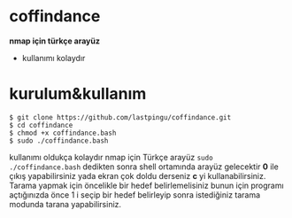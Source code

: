 # coffindance
**nmap için türkçe arayüz**
* kullanımı kolaydır
# kurulum&kullanım
```
$ git clone https://github.com/lastpingu/coffindance.git
$ cd coffindance
$ chmod +x coffindance.bash
$ sudo ./coffindance.bash
```
kullanımı oldukça kolaydır nmap için Türkçe arayüz `sudo ./coffindance.bash` dedikten sonra
shell ortamında arayüz gelecektir **0** ile çıkış yapabilirsiniz yada ekran çok doldu derseniz
**c** yi kullanabilirsiniz. Tarama yapmak için öncelikle bir hedef belirlemelisiniz bunun için
programı açtığınızda önce 1 i seçip bir hedef belirleyip sonra istediğiniz tarama modunda
tarana yapabilirsiniz.
